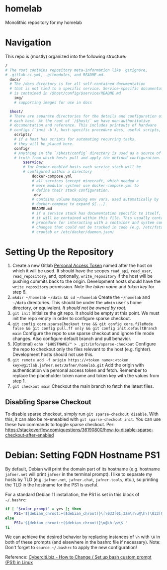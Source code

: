 # homelab

Monolithic repository for my homelab

# Navigation
This repo is (mostly) organized into the following structure:
```bash
/ 
# The root contains repository meta-information like .gitignore, 
# .gitlab-ci.yml, .gitmodules, and README.md. 
  docs/ 
  # The /docs directory is for all self-contained documentation 
  # that is not tied to a specific service. Service-specific documentation
  # is contained in /$host/config/$service/README.md
    img/ 
    # supporting images for use in docs

  $host/ 
  # There are separate directories for the details and configuration of
  # each host. At the root of `/$host/` we have non-authoritative 
  # documentation and reference. This includes printouts of hardware 
  # configs (`inxi -b`), host-specific procedure docs, useful scripts, etc.
    scripts/
    # if a host has scripts for automating recurring tasks, 
    # they will be placed here.
    config/ 
    # Anything in the `/$host/config` directory is used as a source of 
    # truth from which hosts pull and apply the defined configuration.
        $service/ 
        # for Docker-enabled hosts each service stack will be 
        # configured within a directory
            docker-compose.yml 
            # all services (except minecraft, which needed a 
            # more modular system) use docker-compose.yml to 
            # define their stack configuration. 
            .env 
            # contains volume mapping env vars, used automatically by
            # docker-compose to expand ${...}.
            README.md 
            # if a service stack has documentation specific to itself, 
            # it will be contained within this file. This usually contains 
            # procedure for interacting with a container and system configuration 
            # changes that could not be tracked in code (e.g. /etc/fstab or 
            # crontab or /etc/docker/daemon.json)
```

# Setting Up the Repository
1. Create a new Gitlab [Personal Access Token](https://gitlab.jafner.net/-/profile/personal_access_tokens) named after the host on which it will be used. It should have the scopes `read_api`, `read_user`, `read_repository`, and, optionally, `write_repository` if the host will be pushing commits back to the origin. Development hosts should have the `write_repository` permission. Note the *token name* and *token key* for step 6.
2. `mkdir ~/homelab ~/data && cd ~/homelab` Create the `~/homelab` and `~/data` directories. This should be under the `admin` user's home directory, or equivalent. *It should not be owned by root.*
3. `git init` Initialize the git repo. It should be empty at this point. We must init the repo empty in order to configure sparse checkout. 
4. `git config core.sparseCheckout true && git config core.fileMode false && git config pull.ff only && git config init.defaultBranch main` Configure the repo to use sparse checkout and ignore file mode changes. Also configure default branch and pull behavior. 
5. (Optional) `echo "$HOSTNAME/" > .git/info/sparse-checkout` Configure the repo to checkout only the files relevant to the host (e.g. fighter). Development hosts should not use this. 
6. `git remote add -f origin https://<token name>:<token key>@gitlab.jafner.net/Jafner/homelab.git` Add the origin with authentication via personal access token and fetch. Remember to replace the placeholder token name and token key with the values from step 1.
7. `git checkout main` Checkout the main branch to fetch the latest files. 

## Disabling Sparse Checkout
To disable sparse checkout, simply run `git sparse-checkout disable`. 
With this, it can also be re-eneabled with `git sparse-checkout init`.
You can use these two commands to toggle sparse checkout.
Per: https://stackoverflow.com/questions/36190800/how-to-disable-sparse-checkout-after-enabled

# Debian: Setting FQDN Hostname PS1
By default, Debian will print the domain part of its hostname (e.g. hostname `jafner.net` will print `jafner` in the terminal prompt). I like to separate my hosts by TLD (e.g. `jafner.net`, `jafner.chat`, `jafner.tools`, etc.), so printing the TLD in the hostname for the PS1 is useful. 

For a standard Debian 11 installation, the PS1 is set in this block of `~/.bashrc`:

```bash
if [ "$color_prompt" = yes ]; then
    PS1='${debian_chroot:+($debian_chroot)}\[\033[01;32m\]\u@\h\[\033[00m\]:\[\033[01;34m\]\w\[\033[00m\]\$ '
else
    PS1='${debian_chroot:+($debian_chroot)}\u@\h:\w\$ '
fi
```

We can achieve the desired behavior by replacing instances of `\h` with `\H` in both of these prompts (and elsewhere in the bashrc file if necessary). Note: Don't forget to `source ~/.bashrc` to apply the new configuration!

Reference: [Cyberciti.biz - How to Change / Set up bash custom prompt (PS1) in Linux](https://www.cyberciti.biz/tips/howto-linux-unix-bash-shell-setup-prompt.html)